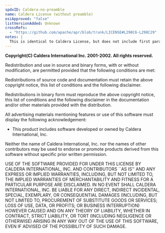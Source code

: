 ```yaml
---
spdxID: Caldera-no-preamble
name: Caldera License (without preamble)
osiApproved: "false"
listVersionAdded: Unknown
crossRefs: 
  - "https://github.com/apache/apr/blob/trunk/LICENSE#L298C6-L298C29"
notes: |
  This is identical to Caldera License, but does not include first paragraph.
---
```


**Copyright(C) Caldera International Inc. 2001-2002. All rights reserved.**

Redistribution and use in source and binary forms, with or without modification, are permitted provided that the following conditions are met:

Redistributions of source code and documentation must retain the above copyright notice, this list of conditions and the following disclaimer.

Redistributions in binary form must reproduce the above copyright notice, this list of conditions and the following disclaimer in the documentation and/or other materials provided with the distribution.

All advertising materials mentioning features or use of this software must display the following acknowledgement:

-
  This product includes software developed or owned by Caldera International, Inc.

Neither the name of Caldera International, Inc. nor the names of other contributors may be used to endorse or promote products derived from this software without specific prior written permission.

USE OF THE SOFTWARE PROVIDED FOR UNDER THIS LICENSE BY CALDERA INTERNATIONAL, INC. AND CONTRIBUTORS ``AS IS'' AND ANY EXPRESS OR IMPLIED WARRANTIES, INCLUDING, BUT NOT LIMITED TO, THE IMPLIED WARRANTIES OF MERCHANTABILITY AND FITNESS FOR A PARTICULAR PURPOSE ARE DISCLAIMED. IN NO EVENT SHALL CALDERA INTERNATIONAL, INC. BE LIABLE FOR ANY DIRECT, INDIRECT INCIDENTAL, SPECIAL, EXEMPLARY, OR CONSEQUENTIAL DAMAGES (INCLUDING, BUT NOT LIMITED TO, PROCUREMENT OF SUBSTITUTE GOODS OR SERVICES; LOSS OF USE, DATA, OR PROFITS; OR BUSINESS INTERRUPTION) HOWEVER CAUSED AND ON ANY THEORY OF LIABILITY, WHETHER IN CONTRACT, STRICT LIABILITY, OR TORT (INCLUDING NEGLIGENCE OR OTHERWISE) ARISING IN ANY WAY OUT OF THE USE OF THIS SOFTWARE, EVEN IF ADVISED OF THE POSSIBILITY OF SUCH DAMAGE.
